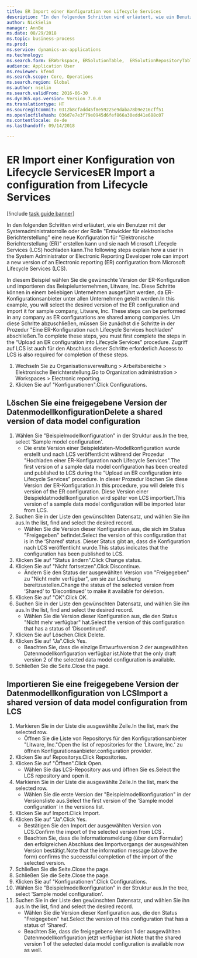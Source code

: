 ```yaml
--- 
title: ER Import einer Konfiguration von Lifecycle Services
description: "In den folgenden Schritten wird erläutert, wie ein Benutzer mit der Systemadministratorrolle oder der Rolle \"Entwickler für elektronische Berichterstellung\" eine neue Konfiguration für \"Elektronische Berichterstellung (ER)\" erstellen kann und sie nach Microsoft Lifecycle Services (LCS) hochladen kann."
author: NickSelin
manager: AnnBe
ms.date: 08/29/2018
ms.topic: business-process
ms.prod: 
ms.service: dynamics-ax-applications
ms.technology: 
ms.search.form: ERWorkspace, ERSolutionTable,  ERSolutionRepositoryTable, ERSolutionImport
audience: Application User
ms.reviewer: kfend
ms.search.scope: Core, Operations
ms.search.region: Global
ms.author: nselin
ms.search.validFrom: 2016-06-30
ms.dyn365.ops.version: Version 7.0.0
ms.translationtype: HT
ms.sourcegitcommit: 0312b8cfadd45f8e59225e9daba78b9e216cff51
ms.openlocfilehash: 036d7e7e3f79e0945d6fef866a30edd41e688c07
ms.contentlocale: de-de
ms.lasthandoff: 09/14/2018

---
```


# <a name="er-import-a-configuration-from-lifecycle-services"></a><span data-ttu-id="6ec3b-103">ER Import einer Konfiguration von Lifecycle Services</span><span class="sxs-lookup"><span data-stu-id="6ec3b-103">ER Import a configuration from Lifecycle Services</span></span>

[!include [task guide banner](../../includes/task-guide-banner.md)]

<span data-ttu-id="6ec3b-104">In den folgenden Schritten wird erläutert, wie ein Benutzer mit der Systemadministratorrolle oder der Rolle "Entwickler für elektronische Berichterstellung" eine neue Konfiguration für "Elektronische Berichterstellung (ER)" erstellen kann und sie nach Microsoft Lifecycle Services (LCS) hochladen kann.</span><span class="sxs-lookup"><span data-stu-id="6ec3b-104">The following steps explain how a user in the System Administrator or Electronic Reporting Developer role can import a new version of an Electronic reporting (ER) configuration from Microsoft Lifecycle Services (LCS).</span></span>

<span data-ttu-id="6ec3b-105">In diesem Beispiel wählen Sie die gewünschte Version der ER-Konfiguration und importieren das Beispielunternehmen, Litware, Inc. Diese Schritte können in einem beliebigen Unternehmen ausgeführt werden, da ER-Konfigurationsanbieter unter allen Unternehmen geteilt werden.</span><span class="sxs-lookup"><span data-stu-id="6ec3b-105">In this example, you will select the desired version of the ER configuration and import it for sample company, Litware, Inc. These steps can be performed in any company as ER configurations are shared among companies.</span></span> <span data-ttu-id="6ec3b-106">Um diese Schritte abzuschließen, müssen Sie zunächst die Schritte in der Prozedur "Eine ER-Konfiguration nach Lifecycle Services hochladen" abschließen.</span><span class="sxs-lookup"><span data-stu-id="6ec3b-106">To complete these steps, you must first complete the steps in the “Upload an ER configuration into Lifecycle Services” procedure.</span></span> <span data-ttu-id="6ec3b-107">Zugriff auf LCS ist auch für den Abschluss dieser Schritte erforderlich.</span><span class="sxs-lookup"><span data-stu-id="6ec3b-107">Access to LCS is also required for completion of these steps.</span></span>

1. <span data-ttu-id="6ec3b-108">Wechseln Sie zu Organisationsverwaltung > Arbeitsbereiche > Elektronische Berichterstellung.</span><span class="sxs-lookup"><span data-stu-id="6ec3b-108">Go to Organization administration > Workspaces > Electronic reporting.</span></span>
2. <span data-ttu-id="6ec3b-109">Klicken Sie auf "Konfigurationen".</span><span class="sxs-lookup"><span data-stu-id="6ec3b-109">Click Configurations.</span></span>

## <a name="delete-a-shared-version-of-data-model-configuration"></a><span data-ttu-id="6ec3b-110">Löschen Sie eine freigegebene Version der Datenmodellkonfiguration</span><span class="sxs-lookup"><span data-stu-id="6ec3b-110">Delete a shared version of data model configuration</span></span>
1. <span data-ttu-id="6ec3b-111">Wählen Sie "Beispielmodellkonfiguration" in der Struktur aus.</span><span class="sxs-lookup"><span data-stu-id="6ec3b-111">In the tree, select 'Sample model configuration'.</span></span>
    * <span data-ttu-id="6ec3b-112">Die erste Version einer Beispieldaten-Modellkonfiguration wurde erstellt und nach LCS veröffentlicht während der Prozedur "Hochladen einer ER-Konfiguration nach Lifecycle Services".</span><span class="sxs-lookup"><span data-stu-id="6ec3b-112">The first version of a sample data model configuration has been created and published to LCS during the “Upload an ER configuration into Lifecycle Services” procedure.</span></span> <span data-ttu-id="6ec3b-113">In dieser Prozedur löschen Sie diese Version der ER-Konfiguration.</span><span class="sxs-lookup"><span data-stu-id="6ec3b-113">In this procedure, you will delete this version of the ER configuration.</span></span> <span data-ttu-id="6ec3b-114">Diese Version einer Beispieldatmodellkonfiguration wird später von LCS importiert.</span><span class="sxs-lookup"><span data-stu-id="6ec3b-114">This version of a sample data model configuration will be imported later from LCS.</span></span>  
2. <span data-ttu-id="6ec3b-115">Suchen Sie in der Liste den gewünschten Datensatz, und wählen Sie ihn aus.</span><span class="sxs-lookup"><span data-stu-id="6ec3b-115">In the list, find and select the desired record.</span></span>
    * <span data-ttu-id="6ec3b-116">Wählen Sie die Version dieser Konfiguration aus, die sich im Status "Freigegeben" befindet.</span><span class="sxs-lookup"><span data-stu-id="6ec3b-116">Select the version of this configuration that is in the ‘Shared’ status.</span></span> <span data-ttu-id="6ec3b-117">Dieser Status gibt an, dass die Konfiguration nach LCS veröffentlicht wurde.</span><span class="sxs-lookup"><span data-stu-id="6ec3b-117">This status indicates that the configuration has been published to LCS.</span></span>  
3. <span data-ttu-id="6ec3b-118">Klicken Sie auf "Status ändern".</span><span class="sxs-lookup"><span data-stu-id="6ec3b-118">Click Change status.</span></span>
4. <span data-ttu-id="6ec3b-119">Klicken Sie auf "Nicht fortsetzen".</span><span class="sxs-lookup"><span data-stu-id="6ec3b-119">Click Discontinue.</span></span>
    * <span data-ttu-id="6ec3b-120">Ändern Sie den Status der ausgewählten Version von "Freigegeben" zu "Nicht mehr verfügbar", um sie zur Löschung bereitzustellen.</span><span class="sxs-lookup"><span data-stu-id="6ec3b-120">Change the status of the selected version from ‘Shared’ to ‘Discontinued’ to make it available for deletion.</span></span>  
5. <span data-ttu-id="6ec3b-121">Klicken Sie auf "OK".</span><span class="sxs-lookup"><span data-stu-id="6ec3b-121">Click OK.</span></span>
6. <span data-ttu-id="6ec3b-122">Suchen Sie in der Liste den gewünschten Datensatz, und wählen Sie ihn aus.</span><span class="sxs-lookup"><span data-stu-id="6ec3b-122">In the list, find and select the desired record.</span></span>
    * <span data-ttu-id="6ec3b-123">Wählen Sie die Version dieser Konfiguration aus, die den Status "Nicht mehr verfügbar" hat.</span><span class="sxs-lookup"><span data-stu-id="6ec3b-123">Select the version of this configuration that has a status of ‘Discontinued’.</span></span>  
7. <span data-ttu-id="6ec3b-124">Klicken Sie auf Löschen.</span><span class="sxs-lookup"><span data-stu-id="6ec3b-124">Click Delete.</span></span>
8. <span data-ttu-id="6ec3b-125">Klicken Sie auf "Ja".</span><span class="sxs-lookup"><span data-stu-id="6ec3b-125">Click Yes.</span></span>
    * <span data-ttu-id="6ec3b-126">Beachten Sie, dass die einzige Entwurfsversion 2 der ausgewählten Datenmodellkonfiguration verfügbar ist.</span><span class="sxs-lookup"><span data-stu-id="6ec3b-126">Note that the only draft version 2 of the selected data model configuration is available.</span></span>  
9. <span data-ttu-id="6ec3b-127">Schließen Sie die Seite.</span><span class="sxs-lookup"><span data-stu-id="6ec3b-127">Close the page.</span></span>

## <a name="import-a-shared-version-of-data-model-configuration-from-lcs"></a><span data-ttu-id="6ec3b-128">Importieren Sie eine freigegebene Version der Datenmodellkonfiguration von LCS</span><span class="sxs-lookup"><span data-stu-id="6ec3b-128">Import a shared version of data model configuration from LCS</span></span>
1. <span data-ttu-id="6ec3b-129">Markieren Sie in der Liste die ausgewählte Zeile.</span><span class="sxs-lookup"><span data-stu-id="6ec3b-129">In the list, mark the selected row.</span></span>
    * <span data-ttu-id="6ec3b-130">Öffnen Sie die Liste von Repositorys für den Konfigurationsanbieter "Litware, Inc."</span><span class="sxs-lookup"><span data-stu-id="6ec3b-130">Open the list of repositories for the ‘Litware, Inc.’</span></span> <span data-ttu-id="6ec3b-131">zu öffnen Konfigurationsanbieter.</span><span class="sxs-lookup"><span data-stu-id="6ec3b-131">configuration provider.</span></span>  
2. <span data-ttu-id="6ec3b-132">Klicken Sie auf Repositorys.</span><span class="sxs-lookup"><span data-stu-id="6ec3b-132">Click Repositories.</span></span>
3. <span data-ttu-id="6ec3b-133">Klicken Sie auf "Öffnen".</span><span class="sxs-lookup"><span data-stu-id="6ec3b-133">Click Open.</span></span>
    * <span data-ttu-id="6ec3b-134">Wählen Sie das LCS-Repository aus und öffnen Sie es.</span><span class="sxs-lookup"><span data-stu-id="6ec3b-134">Select the LCS repository and open it.</span></span>  
4. <span data-ttu-id="6ec3b-135">Markieren Sie in der Liste die ausgewählte Zeile.</span><span class="sxs-lookup"><span data-stu-id="6ec3b-135">In the list, mark the selected row.</span></span>
    * <span data-ttu-id="6ec3b-136">Wählen Sie die erste Version der "Beispielmodellkonfiguration" in der Versionsliste aus.</span><span class="sxs-lookup"><span data-stu-id="6ec3b-136">Select the first version of the 'Sample model configuration' in the versions list.</span></span>  
5. <span data-ttu-id="6ec3b-137">Klicken Sie auf Import.</span><span class="sxs-lookup"><span data-stu-id="6ec3b-137">Click Import.</span></span>
6. <span data-ttu-id="6ec3b-138">Klicken Sie auf "Ja".</span><span class="sxs-lookup"><span data-stu-id="6ec3b-138">Click Yes.</span></span>
    * <span data-ttu-id="6ec3b-139">Bestätigen Sie den Import der ausgewählten Version von LCS.</span><span class="sxs-lookup"><span data-stu-id="6ec3b-139">Confirm the import of the selected version from LCS .</span></span>  
    * <span data-ttu-id="6ec3b-140">Beachten Sie, dass die Informationsmeldung (über dem Formular) den erfolgreichen Abschluss des Importvorgangs der ausgewählten Version bestätigt.</span><span class="sxs-lookup"><span data-stu-id="6ec3b-140">Note that the information message (above the form) confirms the successful completion of the import of the selected version.</span></span>  
7. <span data-ttu-id="6ec3b-141">Schließen Sie die Seite.</span><span class="sxs-lookup"><span data-stu-id="6ec3b-141">Close the page.</span></span>
8. <span data-ttu-id="6ec3b-142">Schließen Sie die Seite.</span><span class="sxs-lookup"><span data-stu-id="6ec3b-142">Close the page.</span></span>
9. <span data-ttu-id="6ec3b-143">Klicken Sie auf "Konfigurationen".</span><span class="sxs-lookup"><span data-stu-id="6ec3b-143">Click Configurations.</span></span>
10. <span data-ttu-id="6ec3b-144">Wählen Sie "Beispielmodellkonfiguration" in der Struktur aus.</span><span class="sxs-lookup"><span data-stu-id="6ec3b-144">In the tree, select 'Sample model configuration'.</span></span>
11. <span data-ttu-id="6ec3b-145">Suchen Sie in der Liste den gewünschten Datensatz, und wählen Sie ihn aus.</span><span class="sxs-lookup"><span data-stu-id="6ec3b-145">In the list, find and select the desired record.</span></span>
    * <span data-ttu-id="6ec3b-146">Wählen Sie die Version dieser Konfiguration aus, die den Status "Freigegeben" hat.</span><span class="sxs-lookup"><span data-stu-id="6ec3b-146">Select the version of this configuration that has a status of ‘Shared’.</span></span>  
    * <span data-ttu-id="6ec3b-147">Beachten Sie, dass die freigegebene Version 1 der ausgewählten Datenmodellkonfiguration jetzt verfügbar ist.</span><span class="sxs-lookup"><span data-stu-id="6ec3b-147">Note that the shared version 1 of the selected data model configuration is available now as well.</span></span>  


